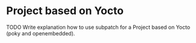 # Project based on Yocto

TODO Write explanation how to use subpatch for a Project based on Yocto (poky
and openembedded).
